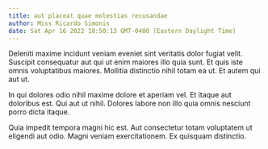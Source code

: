 ```yaml
---
title: aut placeat quae molestias recusandae
author: Miss Ricardo Simonis
date: Sat Apr 16 2022 18:50:13 GMT-0400 (Eastern Daylight Time)
---
```

Deleniti maxime incidunt veniam eveniet sint veritatis dolor fugiat velit. Suscipit consequatur aut qui ut enim maiores illo quia sunt. Et quis iste omnis voluptatibus maiores. Mollitia distinctio nihil totam ea ut. Et autem qui aut ut.

 In qui dolores odio nihil maxime dolore et aperiam vel. Et itaque aut doloribus est. Qui aut ut nihil. Dolores labore non illo quia omnis nesciunt porro dicta itaque.

 Quia impedit tempora magni hic est. Aut consectetur totam voluptatem ut eligendi aut odio. Magni veniam exercitationem. Ex quisquam distinctio.